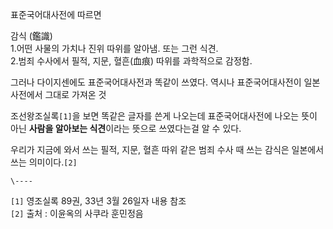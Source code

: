표준국어대사전에 따르면  

감식 (鑑識)  
1.어떤 사물의 가치나 진위 따위를 알아냄. 또는 그런 식견.  
2.범죄 수사에서 필적, 지문, 혈흔(血痕) 따위를 과학적으로 감정함.

그러나 다이지센에도 표준국어대사전과 똑같이 쓰였다. 역시나 표준국어대사전이 일본사전에서 그대로 가져온 것  

조선왕조실록`[1]`을 보면 똑같은 글자를 쓴게 나오는데 표준국어대사전에 나오는 뜻이 아닌 **사람을 알아보는 식견**이라는 뜻으로
쓰였다는걸 알 수 있다.

우리가 지금에 와서 쓰는 필적, 지문, 혈흔 따위 같은 범죄 수사 때 쓰는 감식은 일본에서 쓰는 의미이다.`[2]`

`\----`

`[1]` 영조실록 89권, 33년 3월 26일자 내용 참조  
`[2]` 출처 : 이윤옥의 사쿠라 훈민정음

